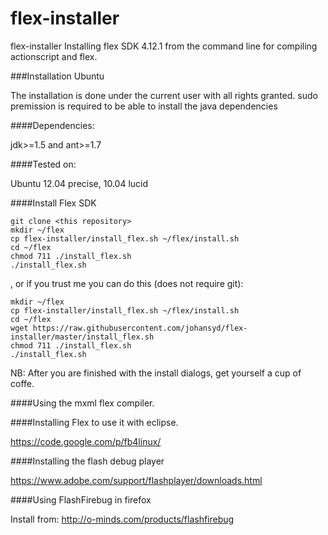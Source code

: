 flex-installer
==============

flex-installer Installing flex SDK 4.12.1 from the command line for compiling actionscript and flex.

###Installation Ubuntu

The installation is done under the current user with all rights granted. sudo premission is required to be able to install the java dependencies

####Dependencies:

jdk>=1.5 and ant>=1.7

####Tested on:

Ubuntu 12.04 precise, 10.04 lucid

####Install Flex SDK

    git clone <this repository>
    mkdir ~/flex
    cp flex-installer/install_flex.sh ~/flex/install.sh
    cd ~/flex
    chmod 711 ./install_flex.sh
    ./install_flex.sh
    
, or if you trust me you can do this (does not require git):

    mkdir ~/flex
    cp flex-installer/install_flex.sh ~/flex/install.sh
    cd ~/flex
    wget https://raw.githubusercontent.com/johansyd/flex-installer/master/install_flex.sh
    chmod 711 ./install_flex.sh
    ./install_flex.sh
    
NB: After you are finished with the install dialogs, get yourself a cup of coffe.

####Using the mxml flex compiler.

####Installing Flex to use it with eclipse.

https://code.google.com/p/fb4linux/

####Installing the flash debug player

https://www.adobe.com/support/flashplayer/downloads.html

####Using FlashFirebug in firefox

Install from: http://o-minds.com/products/flashfirebug
